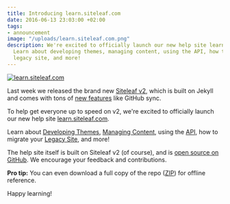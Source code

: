 ```yaml
---
title: Introducing learn.siteleaf.com
date: 2016-06-13 23:03:00 +02:00
tags:
- announcement
image: "/uploads/learn.siteleaf.com.png"
description: We're excited to officially launch our new help site learn.siteleaf.com.
  Learn about developing themes, managing content, using the API, how to migrate your
  legacy site, and more!
---
```


[![learn.siteleaf.com](/uploads/badges.svg)](http://learn.siteleaf.com)

Last week we released the brand new [Siteleaf v2](/blog/v2), which is built on Jekyll and comes with tons of [new features](/features) like GitHub sync.

To help get everyone up to speed on v2, we're excited to officially launch our new help site [learn.siteleaf.com](http://learn.siteleaf.com).

Learn about [Developing Themes](http://learn.siteleaf.com/themes/), [Managing Content](http://learn.siteleaf.com/content/), using the [API](http://learn.siteleaf.com/api/), how to migrate your [Legacy Site](http://learn.siteleaf.com/v1/), and more!

The help site itself is built on Siteleaf v2 (of course), and is [open source on GitHub](https://github.com/siteleaf/learn.siteleaf.com). We encourage your feedback and contributions.

**Pro tip:** You can even download a full copy of the repo ([ZIP](https://github.com/siteleaf/learn.siteleaf.com/archive/master.zip)) for offline reference.

Happy learning!